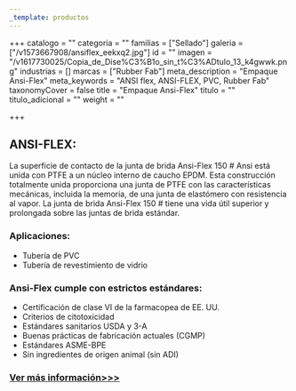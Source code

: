 ```yaml
---
_template: productos
---
```






+++
catalogo = ""
categoria = ""
familias = ["Sellado"]
galeria = ["/v1573667908/ansiflex_eekxq2.jpg"]
id = ""
imagen = "/v1617730025/Copia_de_Dise%C3%B1o_sin_t%C3%ADtulo_13_k4gwwk.png"
industrias = []
marcas = ["Rubber Fab"]
meta_description = "Empaque Ansi-Flex"
meta_keywords = "ANSI flex, ANSI-FLEX, PVC, Rubber Fab"
taxonomyCover = false
title = "Empaque Ansi-Flex"
titulo = ""
titulo_adicional = ""
weight = ""

+++
## **ANSI-FLEX:**

La superficie de contacto de la junta de brida Ansi-Flex 150 # Ansi está unida con PTFE a un núcleo interno de caucho EPDM. Esta construcción totalmente unida proporciona una junta de PTFE con las características mecánicas, incluida la memoria, de una junta de elastómero con resistencia al vapor. La junta de brida Ansi-Flex 150 # tiene una vida útil superior y prolongada sobre las juntas de brida estándar.

### **Aplicaciones:**

* Tubería de PVC
* Tubería de revestimiento de vidrio

### **Ansi-Flex cumple con estrictos estándares:**

* Certificación de clase VI de la farmacopea de EE. UU.
* Criterios de citotoxicidad
* Estándares sanitarios USDA y 3-A
* Buenas prácticas de fabricación actuales (CGMP)
* Estándares ASME-BPE
* Sin ingredientes de origen animal (sin ADI)

### [Ver más información>>>](https://rubberfab.com/products/sanitary-gaskets/specialty-gaskets/ansi-flex/#rf-resources)
